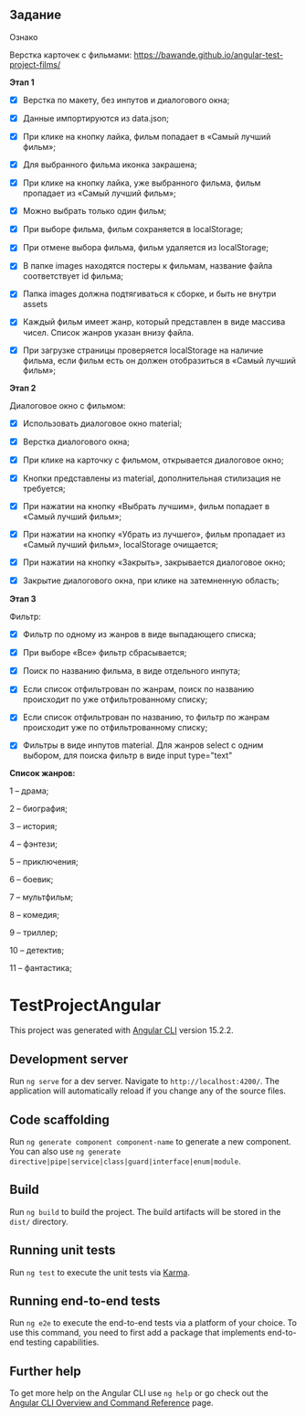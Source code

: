 ## Задание

Ознако

Верстка карточек с фильмами: https://bawande.github.io/angular-test-project-films/

**Этап 1**

- [x] Верстка по макету, без инпутов и диалогового окна;

- [x] Данные импортируются из data.json;

- [x] При клике на кнопку лайка, фильм попадает в «Самый лучший фильм»;

- [x] Для выбранного фильма иконка закрашена;

- [x] При клике на кнопку лайка, уже выбранного фильма, фильм пропадает из «Самый лучший фильм»;

- [x] Можно выбрать только один фильм;

- [x] При выборе фильма, фильм сохраняется в localStorage;

- [x] При отмене выбора фильма, фильм удаляется из localStorage;

- [x] В папке images находятся постеры к фильмам, название файла соответствует id фильма;

- [x] Папка images должна подтягиваться к сборке, и быть не внутри assets

- [x] Каждый фильм имеет жанр, который представлен в виде массива чисел. Список жанров указан внизу файла.

- [x] При загрузке страницы проверяется localStorage на наличие фильма, если фильм есть он должен отобразиться в «Самый лучший фильм»;

**Этап 2**

Диалоговое окно с фильмом:

- [x] Использовать диалоговое окно material;

- [x] Верстка диалогового окна;

- [x] При клике на карточку с фильмом, открывается диалоговое окно;

- [x] Кнопки представлены из material, дополнительная стилизация не требуется;

- [x] При нажатии на кнопку «Выбрать лучшим», фильм попадает в «Самый лучший фильм»;

- [x] При нажатии на кнопку «Убрать из лучшего», фильм пропадает из «Самый лучший фильм», localStorage очищается;

- [x] При нажатии на кнопку «Закрыть», закрывается диалоговое окно;

- [x] Закрытие диалогового окна, при клике на затемненную область;

**Этап 3**

Фильтр:

- [x] Фильтр по одному из жанров в виде выпадающего списка;

- [x] При выборе «Все» фильтр сбрасывается;

- [x] Поиск по названию фильма, в виде отдельного инпута;

- [x] Если список отфильтрован по жанрам, поиск по названию происходит по уже отфильтрованному списку;

- [x] Если список отфильтрован по названию, то фильтр по жанрам происходит уже по отфильтрованному списку;

- [x] Фильтры в виде инпутов material. Для жанров select с одним выбором, для поиска фильтр в виде input type="text"

**Список жанров:**

1 – драма;

2 – биография;

3 – история;

4 – фэнтези;

5 – приключения;

6 – боевик;

7 – мультфильм;

8 – комедия;

9 – триллер;

10 – детектив;

11 – фантастика;

# TestProjectAngular

This project was generated with [Angular CLI](https://github.com/angular/angular-cli) version 15.2.2.

## Development server

Run `ng serve` for a dev server. Navigate to `http://localhost:4200/`. The application will automatically reload if you change any of the source files.

## Code scaffolding

Run `ng generate component component-name` to generate a new component. You can also use `ng generate directive|pipe|service|class|guard|interface|enum|module`.

## Build

Run `ng build` to build the project. The build artifacts will be stored in the `dist/` directory.

## Running unit tests

Run `ng test` to execute the unit tests via [Karma](https://karma-runner.github.io).

## Running end-to-end tests

Run `ng e2e` to execute the end-to-end tests via a platform of your choice. To use this command, you need to first add a package that implements end-to-end testing capabilities.

## Further help

To get more help on the Angular CLI use `ng help` or go check out the [Angular CLI Overview and Command Reference](https://angular.io/cli) page.
